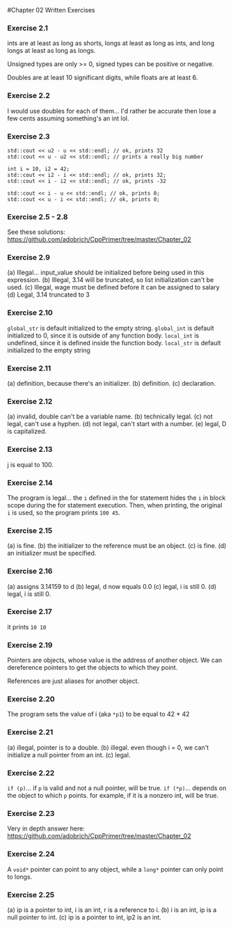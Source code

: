 #Chapter 02 Written Exercises
### Exercise 2.1
ints are at least as long as shorts, longs at least as long as ints, and long longs at least as long as longs.

Unsigned types are only >= 0, signed types can be positive or negative.

Doubles are at least 10 significant digits, while floats are at least 6.

### Exercise 2.2
I would use doubles for each of them... I'd rather be accurate then lose a few cents assuming something's an int lol.

### Exercise 2.3
	std::cout << u2 - u << std::endl; // ok, prints 32
	std::cout << u - u2 << std::endl; // prints a really big number

	int i = 10, i2 = 42;
	std::cout << i2 - i << std::endl; // ok, prints 32;
	std::cout << i - i2 << std::endl; // ok, prints -32

	std::cout << i - u << std::endl; // ok, prints 0;
	std::cout << u - i << std::endl; // ok, prints 0;


### Exercise 2.5 - 2.8
See these solutions: https://github.com/adobrich/CppPrimer/tree/master/Chapter_02

### Exercise 2.9
(a) Illegal... input_value should be initialized before being used in this expression.
(b) Illegal, 3.14 will be truncated, so list initialization can't be used.
(c) Illegal, wage must be defined before it can be assigned to salary
(d) Legal, 3.14 truncated to 3

### Exercise 2.10
`global_str` is default initialized to the empty string.
`global_int` is default initialized to 0, since it is outside of any function body.
`local_int` is undefined, since it is defined inside the function body.
`local_str` is default initialized to the empty string

### Exercise 2.11
(a) definition, because there's an initializer.
(b) definition.
(c) declaration.

### Exercise 2.12
(a) invalid, double can't be a variable name.
(b) technically legal.
(c) not legal, can't use a hyphen.
(d) not legal, can't start with a number.
(e) legal, D is capitalized.

### Exercise 2.13
j is equal to 100.

### Exercise 2.14
The program is legal... the `i` defined in the for statement hides the `i` in block scope during the for statement execution.
Then, when printing, the original `i` is used, so the program prints `100 45`.

### Exercise 2.15
(a) is fine.
(b) the initializer to the reference must be an object.
(c) is fine.
(d) an initializer must be specified.

### Exercise 2.16
(a) assigns 3.14159 to d
(b) legal, d now equals 0.0
(c) legal, i is still 0.
(d) legal, i is still 0.

### Exercise 2.17
it prints `10 10`

### Exercise 2.19
Pointers are objects, whose value is the address of another object. We can dereference pointers to get the objects to which they point.

References are just aliases for another object.

### Exercise 2.20
The program sets the value of i (aka `*p1`) to be equal to 42 * 42

### Exercise 2.21
(a) illegal, pointer is to a double.
(b) illegal. even though i = 0, we can't initialize a null pointer from an int.
(c) legal.

### Exercise 2.22
`if (p)`... if `p` is valid and not a null pointer, will be true.
`if (*p)`... depends on the object to which `p` points. for example, if it is a nonzero int, will be true.

### Exercise 2.23
Very in depth answer here: https://github.com/adobrich/CppPrimer/tree/master/Chapter_02

### Exercise 2.24
A `void*` pointer can point to any object, while a `long*` pointer can only point to longs.

### Exercise 2.25
(a) ip is a pointer to int, i is an int, r is a reference to i.
(b) i is an int, ip is a null pointer to int.
(c) ip is a pointer to int, ip2 is an int.